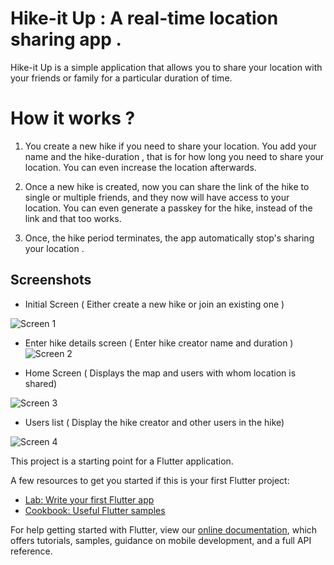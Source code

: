 # Hike-it Up : A real-time location sharing app .

Hike-it Up is a simple application that allows you to share your location with your friends or family for a particular duration of time. 

# How it works ?
1) You create a new hike if you need to share your location. You add your name and the hike-duration , that is for how long you need to share your location. You can even increase the location afterwards.

2) Once a new hike is created, now you can share the link of the hike to single or multiple friends, and they now will have access to your location. You can even generate a passkey for the hike, instead of the link and that too works.

3) Once, the hike period terminates, the app automatically stop's sharing your location .

  ## Screenshots 

* Initial Screen ( Either create a new hike or join an existing one )

![Screen 1](https://github.com/parthpanchal123/beacon-app/blob/master/Screenshots/Google%20Pixel%202%20(1).jpg)


* Enter hike details screen ( Enter hike creator name and duration )
![Screen 2](https://github.com/parthpanchal123/beacon-app/blob/master/Screenshots/Google%20Pixel%202%20(2).jpg)


* Home Screen ( Displays the map and users with whom location is shared)

![Screen 3](https://github.com/parthpanchal123/beacon-app/blob/master/Screenshots/Google%20Pixel%202%20(3).jpg)


* Users list ( Display the hike creator and other users in the hike)

![Screen 4](https://github.com/parthpanchal123/beacon-app/blob/master/Screenshots/Google%20Pixel%202%20(4).jpg)

This project is a starting point for a Flutter application.

A few resources to get you started if this is your first Flutter project:

- [Lab: Write your first Flutter app](https://flutter.dev/docs/get-started/codelab)
- [Cookbook: Useful Flutter samples](https://flutter.dev/docs/cookbook)

For help getting started with Flutter, view our
[online documentation](https://flutter.dev/docs), which offers tutorials,
samples, guidance on mobile development, and a full API reference.
